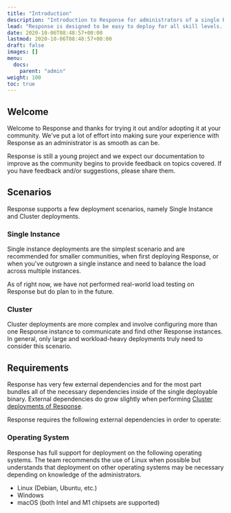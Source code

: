 ```yaml
---
title: "Introduction"
description: "Introduction to Response for administrators of a single Response instance or cluster."
lead: "Response is designed to be easy to deploy for all skill levels. This introduction will help familiarize you with the overall requirements for running Response."
date: 2020-10-06T08:48:57+00:00
lastmod: 2020-10-06T08:48:57+00:00
draft: false
images: []
menu:
  docs:
    parent: "admin"
weight: 100
toc: true
---
```


## Welcome

Welcome to Response and thanks for trying it out and/or adopting it at your community. We've put a lot of effort into making sure your
experience with Response as an administrator is as smooth as can be.

Response is still a young project and we expect our documentation to improve as the community begins to provide feedback on topics
covered. If you have feedback and/or suggestions, please share them.

## Scenarios

Response supports a few deployment scenarios, namely Single Instance and Cluster deployments.

### Single Instance

Single instance deployments are the simplest scenario and are recommended for smaller communities, when first deploying Response, or
when you've outgrown a single instance and need to balance the load across multiple instances.

As of right now, we have not performed real-world load testing on Response but do plan to in the future.

### Cluster

Cluster deployments are more complex and involve configuring more than one Response instance to communicate and find other
Response instances. In general, only large and workload-heavy deployments truly need to consider this scenario.

## Requirements

Response has very few external dependencies and for the most part bundles all of the necessary dependencies inside of the single
deployable binary. External dependencies do grow slightly when performing [Cluster deployments of Response](#cluster).

Response requires the following external dependencies in order to operate:

### Operating System

Response has full support for deployment on the following operating systems. The team recommends the use of Linux when possible
but understands that deployment on other operating systems may be necessary depending on knowledge of the administrators.

- Linux (Debian, Ubuntu, etc.)
- Windows
- macOS (both Intel and M1 chipsets are supported)

###
